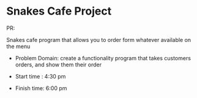 # Snakes Cafe Project

PR:

Snakes cafe program that allows you to order form whatever available on the menu

* Problem Domain: create a functionality program that takes customers orders, and show them their order

* Start time : 4:30 pm

* Finish time: 6:00 pm

